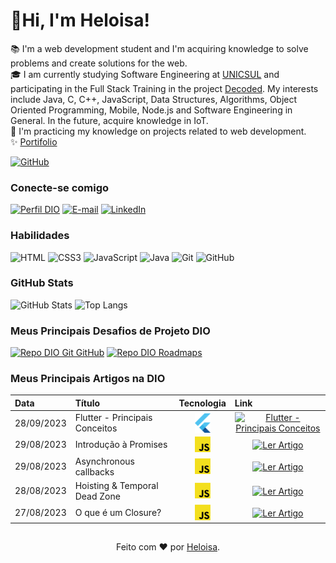 <h1>👋Hi, I'm Heloisa!</h1>

📚 I'm a web development student and I'm acquiring knowledge to solve problems and create solutions for the web. </br>
🎓 I am currently studying Software Engineering at [UNICSUL](https://www.cruzeirodosul.edu.br/) and participating in the Full Stack Training in the project [Decoded](https://moodle.descodificadas.com.br/?redirect=0). My interests include Java, C, C++, JavaScript, Data Structures, Algorithms, Object Oriented Programming, Mobile, Node.js and Software Engineering in General. In the future, acquire knowledge in IoT. </br>
💞️ I'm practicing my knowledge on projects related to web development.</br>
✨ [Portifolio](https://heloisafelizardo.github.io)

[![GitHub](https://img.shields.io/github/followers/HeloisaFelizardo?style=for-the-badge&label=follow&style=social)](https://github.com/HeloisaFelizardo/)

### Conecte-se comigo

[![Perfil DIO](https://img.shields.io/badge/-Meu%20Perfil%20na%20DIO-30A3DC?style=for-the-badge)](https://www.dio.me/users/heloisacampos2009)
[![E-mail](https://img.shields.io/badge/-Email-000?style=for-the-badge&logo=microsoft-outlook&logoColor=E94D5F)](mailto:heloisacampos2009@hotmail.com)
[![LinkedIn](https://img.shields.io/badge/-LinkedIn-000?style=for-the-badge&logo=linkedin&logoColor=30A3DC)](https://www.linkedin.com/in/heloisafelizardo/)

### Habilidades

![HTML](https://img.shields.io/badge/HTML-E34F26?style=for-the-badge&logo=html5&logoColor=white)
![CSS3](https://img.shields.io/badge/CSS3-000?style=for-the-badge&logo=css3&logoColor=E94D5F)
![JavaScript](https://img.shields.io/badge/JavaScript-000?style=for-the-badge&logo=javascript&logoColor=30A3DC)
![Java](https://img.shields.io/badge/Java-000?style=for-the-badge&logo=java&logoColor=white)
![Git](https://img.shields.io/badge/Git-000?style=for-the-badge&logo=git&logoColor=E94D5F)
![GitHub](https://img.shields.io/badge/GitHub-000?style=for-the-badge&logo=github&logoColor=30A3DC)

### GitHub Stats

![GitHub Stats](https://github-readme-stats.vercel.app/api?username=heloisafelizardo&theme=transparent&bg_color=000&border_color=30A3DC&show_icons=true&icon_color=30A3DC&title_color=E94D5F&text_color=FFF&hide_title=true&hide=stars)
![Top Langs](https://github-readme-stats-git-masterrstaa-rickstaa.vercel.app/api/top-langs/?username=heloisafelizardo&layout=compact&langs_count=10&bg_color=000&border_color=30A3DC&title_color=E94D5F&text_color=FFF)

### Meus Principais Desafios de Projeto DIO

[![Repo DIO Git GitHub](https://github-readme-stats.vercel.app/api/pin/?username=heloisafelizardo&repo=dio-lab-open-source&bg_color=000&border_color=30A3DC&show_icons=true&icon_color=30A3DC&title_color=E94D5F&text_color=FFF)](https://github.com/heloisafelizardo/dio-lab-open-source)
[![Repo DIO Roadmaps](https://github-readme-stats.vercel.app/api/pin/?username=digitalinnovationone&repo=roadmaps&bg_color=000&border_color=30A3DC&show_icons=true&icon_color=30A3DC&title_color=E94D5F&text_color=FFF)](https://github.com/digitalinnovationone/roadmaps)

### Meus Principais Artigos na DIO

<table>
  <thead>
    <tr align="left">
      <th>Data</th>
      <th>Título</th>
      <th>Tecnologia</th>
      <th>Link</th>
    </tr>
  </thead>
  <tbody align="left">
  <tr>
      <td>28/09/2023</td>
      <td>Flutter - Principais Conceitos</td>
      <td align ="center"><img align="center" width="25px" src="https://raw.githubusercontent.com/HeloisaFelizardo/heloisafelizardo.github.io/main/data/imgs/flutter.png" /></td>
      <td align="center">
        <a href="https://www.dio.me/articles/flutter-principais-conceitos" target='_blank'>
           <img align="center" alt="Flutter - Principais Conceitos" src="https://img.shields.io/badge/Ler%20Artigo-30A3DC?style=for-the-badge">
        </a>
      </td>
    </tr>
  <tr>
      <td>29/08/2023</td>
      <td>Introdução à Promises</td>
      <td align ="center"><img align="center" width="25px" src="https://raw.githubusercontent.com/HeloisaFelizardo/heloisafelizardo.github.io/main/data/imgs/js.png" /></td>
      <td align="center">
        <a href="https://www.dio.me/articles/introducao-as-promises-em-javascript-agendando-tarefas-futuras" target='_blank'>
           <img align="center" alt="Ler Artigo" src="https://img.shields.io/badge/Ler%20Artigo-E94D5F?style=for-the-badge">
        </a>
      </td>
    </tr> 
   <tr>
      <td>29/08/2023</td>
      <td>Asynchronous callbacks</td>
      <td align ="center"><img align="center" width="25px" src="https://raw.githubusercontent.com/HeloisaFelizardo/heloisafelizardo.github.io/main/data/imgs/js.png" /></td>
      <td align="center">
        <a href="https://www.dio.me/articles/settimeout" target='_blank'>
           <img align="center" alt="Ler Artigo" src="https://img.shields.io/badge/Ler%20Artigo-30A3DC?style=for-the-badge">
        </a>
      </td>
    </tr> 
   <tr>
      <td>28/08/2023</td>
      <td>Hoisting & Temporal Dead Zone</td>
      <td align ="center"><img align="center" width="25px" src="https://raw.githubusercontent.com/HeloisaFelizardo/heloisafelizardo.github.io/main/data/imgs/js.png" /></td>
      <td align="center">
        <a href="https://www.dio.me/articles/hoisting-temporal-dead-zone" target='_blank'>
           <img align="center" alt="Ler Artigo" src="https://img.shields.io/badge/Ler%20Artigo-E94D5F?style=for-the-badge">
        </a>
      </td>
    </tr> 
    <tr>
      <td>27/08/2023</td>
      <td>O que é um Closure?</td>
      <td align ="center"><img align="center" width="25px" src="https://raw.githubusercontent.com/HeloisaFelizardo/heloisafelizardo.github.io/main/data/imgs/js.png" /></td>
      <td align="center">
        <a href="https://www.dio.me/articles/o-que-e-um-closure" target='_blank'>
           <img align="center" alt="Ler Artigo" src="https://img.shields.io/badge/Ler%20Artigo-30A3DC?style=for-the-badge">
        </a>
      </td>
    </tr>      
  </tbody>
  <tfoot></tfoot>
</table>

##

<div align="center">Feito com ❤️ por <a href="https://heloisafelizardo.github.io" target= "_blank">Heloisa</a>.</div>
